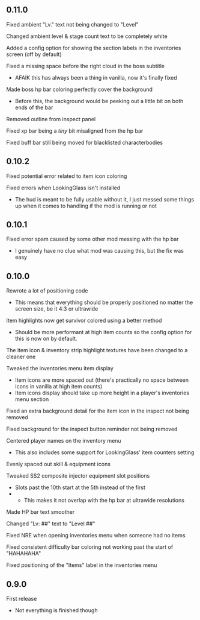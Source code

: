 ## 0.11.0

Fixed ambient "Lv." text not being changed to "Level"

Changed ambient level & stage count text to be completely white

Added a config option for showing the section labels in the inventories screen (off by default)

Fixed a missing space before the right cloud in the boss subtitle
- AFAIK this has always been a thing in vanilla, now it's finally fixed

Made boss hp bar coloring perfectly cover the background
- Before this, the background would be peeking out a little bit on both ends of the bar

Removed outline from inspect panel

Fixed xp bar being a *tiny* bit misaligned from the hp bar

Fixed buff bar still being moved for blacklisted characterbodies

## 0.10.2

Fixed potential error related to item icon coloring

Fixed errors when LookingGlass isn't installed
- The hud is meant to be fully usable without it, I just messed some things up when it comes to handling if the mod is running or not

## 0.10.1

Fixed error spam caused by some other mod messing with the hp bar
- I genuinely have no clue what mod was causing this, but the fix was easy

## 0.10.0

Rewrote a lot of positioning code
- This means that everything should be properly positioned no matter the screen size, be it 4:3 or ultrawide

Item highlights now get survivor colored using a better method
- Should be more performant at high item counts so the config option for this is now on by default.

The item icon & inventory strip highlight textures have been changed to a cleaner one

Tweaked the inventories menu item display
- Item icons are more spaced out (there's practically no space between icons in vanilla at high item counts)
- Item icons display should take up more height in a player's inventories menu section

Fixed an extra background detail for the item icon in the inspect not being removed

Fixed background for the inspect button reminder not being removed

Centered player names on the inventory menu
- This also includes some support for LookingGlass' item counters setting

Evenly spaced out skill & equipment icons

Tweaked SS2 composite injector equipment slot positions
- Slots past the 10th start at the 5th instead of the first
- - This makes it not overlap with the hp bar at ultrawide resolutions

Made HP bar text smoother

Changed "Lv: ##" text to "Level ##"

Fixed NRE when opening inventories menu when someone had no items

Fixed consistent difficulty bar coloring not working past the start of "HAHAHAHA"

Fixed positioning of the "Items" label in the inventories menu

## 0.9.0

First release
- Not everything is finished though